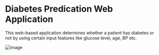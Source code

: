 # Diabetes Predication Web Application

This web-based application determines whether a patient has diabetes or not by using certain input features like glucose level, age, BP etc.


![image](https://github.com/dikuagarwal/Patient-Diabetes-Predication/assets/129959008/8100e2f5-5c8a-497b-92b1-ba0b23012343)
